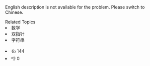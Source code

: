 <p>English description is not available for the problem. Please switch to Chinese.</p>
<div><div>Related Topics</div><div><li>数学</li><li>双指针</li><li>字符串</li></div></div><br><div><li>👍 144</li><li>👎 0</li></div>